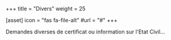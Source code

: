 +++
title = "Divers"
weight = 25

[asset]
  icon = "fas fa-file-alt"
  #url = "#"
+++

Demandes diverses de certificat ou information sur l'Etat Civil...
